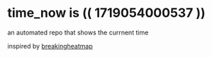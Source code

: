 # time_now is (( 1719054000537 ))

an automated repo that shows the currnent time

inspired by [breakingheatmap](https://github.com/breakingheatmap/breakingheatmap)